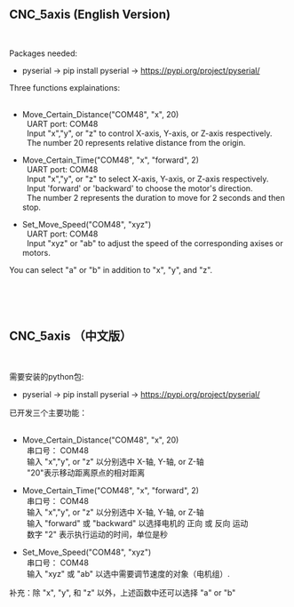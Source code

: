## CNC_5axis (English Version)
<br>

Packages needed:<br>
* pyserial
  -> pip install pyserial
  -> https://pypi.org/project/pyserial/

Three functions explainations: <br>
<br>

* Move_Certain_Distance("COM48", "x", 20) <br>
&nbsp; UART port: COM48 <br>
&nbsp; Input "x","y", or "z" to control X-axis, Y-axis, or Z-axis respectively. <br>
&nbsp; The number 20 represents relative distance from the origin. <br>

* Move_Certain_Time("COM48", "x", "forward", 2) <br>
&nbsp; UART port: COM48 <br>
&nbsp; Input "x","y", or "z" to select X-axis, Y-axis, or Z-axis respectively. <br>
&nbsp; Input 'forward' or 'backward' to choose the motor's direction. <br>
&nbsp; The number 2 represents the duration to move for 2 seconds and then stop. <br>


* Set_Move_Speed("COM48", "xyz") <br>
&nbsp; UART port: COM48 <br>
&nbsp; Input "xyz" or "ab"  to adjust the speed of the corresponding axises or motors. <br>

You can select "a" or "b" in addition to "x", "y", and "z".

<br><br><br>
## CNC_5axis （中文版）
<br>

需要安装的python包:<br>
* pyserial
  -> pip install pyserial
  -> https://pypi.org/project/pyserial/

已开发三个主要功能： <br>
<br>

* Move_Certain_Distance("COM48", "x", 20) <br>
&nbsp; 串口号： COM48 <br>
&nbsp; 输入 "x","y", or "z" 以分别选中 X-轴, Y-轴, or Z-轴 <br>
&nbsp; "20"表示移动距离原点的相对距离 <br>

* Move_Certain_Time("COM48", "x", "forward", 2) <br>
&nbsp; 串口号： COM48 <br>
&nbsp; 输入 "x","y", or "z" 以分别选中 X-轴, Y-轴, or Z-轴 <br>
&nbsp; 输入 "forward" 或 "backward" 以选择电机的 正向 或 反向 运动 <br>
&nbsp; 数字 "2" 表示执行运动的时间，单位是秒 <br>


* Set_Move_Speed("COM48", "xyz") <br>
&nbsp; 串口号： COM48 <br>
&nbsp; 输入 "xyz" 或 "ab" 以选中需要调节速度的对象（电机组）. <br>


补充：除 "x", "y", 和 "z" 以外，上述函数中还可以选择 "a" or "b"
